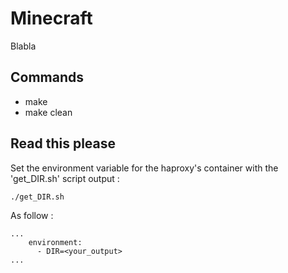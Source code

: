# Minecraft
Blabla
## Commands
* make
* make clean

## Read this please
Set the environment variable for the haproxy's container with the 'get_DIR.sh' script output :  
```
./get_DIR.sh 
```
As follow : 
```
...
    environment:
      - DIR=<your_output>
...
```
